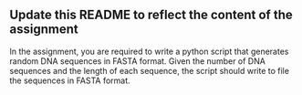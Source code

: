## Update this README to reflect the content of the assignment 

In the assignment, you are required to write a python script that generates random DNA sequences in FASTA format. Given the number of DNA sequences and the length of each sequence, the script should write to file the sequences in FASTA format. 

